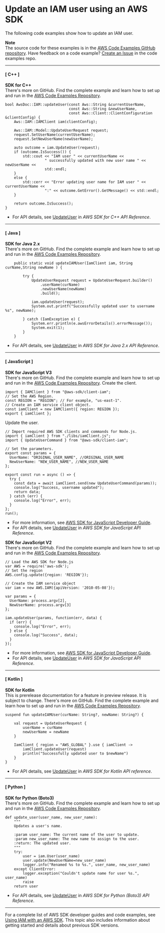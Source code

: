 # Update an IAM user using an AWS SDK<a name="example_iam_UpdateUser_section"></a>

The following code examples show how to update an IAM user\.

**Note**  
The source code for these examples is in the [AWS Code Examples GitHub repository](https://github.com/awsdocs/aws-doc-sdk-examples)\. Have feedback on a code example? [Create an Issue](https://github.com/awsdocs/aws-doc-sdk-examples/issues/new/choose) in the code examples repo\. 

------
#### [ C\+\+ ]

**SDK for C\+\+**  
 There's more on GitHub\. Find the complete example and learn how to set up and run in the [AWS Code Examples Repository](https://github.com/awsdocs/aws-doc-sdk-examples/tree/main/cpp/example_code/iam#code-examples)\. 
  

```
bool AwsDoc::IAM::updateUser(const Aws::String &currentUserName,
                             const Aws::String &newUserName,
                             const Aws::Client::ClientConfiguration &clientConfig) {
    Aws::IAM::IAMClient iam(clientConfig);

    Aws::IAM::Model::UpdateUserRequest request;
    request.SetUserName(currentUserName);
    request.SetNewUserName(newUserName);

    auto outcome = iam.UpdateUser(request);
    if (outcome.IsSuccess()) {
        std::cout << "IAM user " << currentUserName <<
                  " successfully updated with new user name " << newUserName <<
                  std::endl;
    }
    else {
        std::cerr << "Error updating user name for IAM user " << currentUserName <<
                  ":" << outcome.GetError().GetMessage() << std::endl;
    }

    return outcome.IsSuccess();
}
```
+  For API details, see [UpdateUser](https://docs.aws.amazon.com/goto/SdkForCpp/iam-2010-05-08/UpdateUser) in *AWS SDK for C\+\+ API Reference*\. 

------
#### [ Java ]

**SDK for Java 2\.x**  
 There's more on GitHub\. Find the complete example and learn how to set up and run in the [AWS Code Examples Repository](https://github.com/awsdocs/aws-doc-sdk-examples/tree/main/javav2/example_code/iam#readme)\. 
  

```
    public static void updateIAMUser(IamClient iam, String curName,String newName ) {

        try {
            UpdateUserRequest request = UpdateUserRequest.builder()
                .userName(curName)
                .newUserName(newName)
                .build();

            iam.updateUser(request);
            System.out.printf("Successfully updated user to username %s", newName);

        } catch (IamException e) {
            System.err.println(e.awsErrorDetails().errorMessage());
            System.exit(1);
        }
    }
```
+  For API details, see [UpdateUser](https://docs.aws.amazon.com/goto/SdkForJavaV2/iam-2010-05-08/UpdateUser) in *AWS SDK for Java 2\.x API Reference*\. 

------
#### [ JavaScript ]

**SDK for JavaScript V3**  
 There's more on GitHub\. Find the complete example and learn how to set up and run in the [AWS Code Examples Repository](https://github.com/awsdocs/aws-doc-sdk-examples/tree/main/javascriptv3/example_code/iam#code-examples)\. 
Create the client\.  

```
import { IAMClient } from "@aws-sdk/client-iam";
// Set the AWS Region.
const REGION = "REGION"; // For example, "us-east-1".
// Create an IAM service client object.
const iamClient = new IAMClient({ region: REGION });
export { iamClient };
```
Update the user\.  

```
// Import required AWS SDK clients and commands for Node.js.
import { iamClient } from "./libs/iamClient.js";
import { UpdateUserCommand } from "@aws-sdk/client-iam";

// Set the parameters.
export const params = {
  UserName: "ORIGINAL_USER_NAME", //ORIGINAL_USER_NAME
  NewUserName: "NEW_USER_NAME", //NEW_USER_NAME
};

export const run = async () => {
  try {
    const data = await iamClient.send(new UpdateUserCommand(params));
    console.log("Success, username updated");
    return data;
  } catch (err) {
    console.log("Error", err);
  }
};
run();
```
+  For more information, see [AWS SDK for JavaScript Developer Guide](https://docs.aws.amazon.com/sdk-for-javascript/v3/developer-guide/iam-examples-managing-users.html#iam-examples-managing-users-updating-users)\. 
+  For API details, see [UpdateUser](https://docs.aws.amazon.com/AWSJavaScriptSDK/v3/latest/clients/client-iam/classes/updateusercommand.html) in *AWS SDK for JavaScript API Reference*\. 

**SDK for JavaScript V2**  
 There's more on GitHub\. Find the complete example and learn how to set up and run in the [AWS Code Examples Repository](https://github.com/awsdocs/aws-doc-sdk-examples/tree/main/javascript/example_code/iam#code-examples)\. 
  

```
// Load the AWS SDK for Node.js
var AWS = require('aws-sdk');
// Set the region 
AWS.config.update({region: 'REGION'});

// Create the IAM service object
var iam = new AWS.IAM({apiVersion: '2010-05-08'});

var params = {
  UserName: process.argv[2],
  NewUserName: process.argv[3]
};

iam.updateUser(params, function(err, data) {
  if (err) {
    console.log("Error", err);
  } else {
    console.log("Success", data);
  }
});
```
+  For more information, see [AWS SDK for JavaScript Developer Guide](https://docs.aws.amazon.com/sdk-for-javascript/v2/developer-guide/iam-examples-managing-users.html#iam-examples-managing-users-updating-users)\. 
+  For API details, see [UpdateUser](https://docs.aws.amazon.com/goto/AWSJavaScriptSDK/iam-2010-05-08/UpdateUser) in *AWS SDK for JavaScript API Reference*\. 

------
#### [ Kotlin ]

**SDK for Kotlin**  
This is prerelease documentation for a feature in preview release\. It is subject to change\.
 There's more on GitHub\. Find the complete example and learn how to set up and run in the [AWS Code Examples Repository](https://github.com/awsdocs/aws-doc-sdk-examples/tree/main/kotlin/services/iam#code-examples)\. 
  

```
suspend fun updateIAMUser(curName: String?, newName: String?) {

    val request = UpdateUserRequest {
        userName = curName
        newUserName = newName
    }

    IamClient { region = "AWS_GLOBAL" }.use { iamClient ->
        iamClient.updateUser(request)
        println("Successfully updated user to $newName")
    }
}
```
+  For API details, see [UpdateUser](https://github.com/awslabs/aws-sdk-kotlin#generating-api-documentation) in *AWS SDK for Kotlin API reference*\. 

------
#### [ Python ]

**SDK for Python \(Boto3\)**  
 There's more on GitHub\. Find the complete example and learn how to set up and run in the [AWS Code Examples Repository](https://github.com/awsdocs/aws-doc-sdk-examples/tree/main/python/example_code/iam/iam_basics#code-examples)\. 
  

```
def update_user(user_name, new_user_name):
    """
    Updates a user's name.

    :param user_name: The current name of the user to update.
    :param new_user_name: The new name to assign to the user.
    :return: The updated user.
    """
    try:
        user = iam.User(user_name)
        user.update(NewUserName=new_user_name)
        logger.info("Renamed %s to %s.", user_name, new_user_name)
    except ClientError:
        logger.exception("Couldn't update name for user %s.", user_name)
        raise
    return user
```
+  For API details, see [UpdateUser](https://docs.aws.amazon.com/goto/boto3/iam-2010-05-08/UpdateUser) in *AWS SDK for Python \(Boto3\) API Reference*\. 

------

For a complete list of AWS SDK developer guides and code examples, see [Using IAM with an AWS SDK](sdk-general-information-section.md)\. This topic also includes information about getting started and details about previous SDK versions\.
